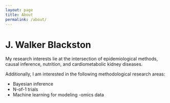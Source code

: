 ```yaml
---
layout: page
title: About
permalink: /about/
---
```

J. Walker Blackston
===================

My research interests lie at the intersection of epidemiological methods, causal inference, nutrition, and cardiometabolic kidney diseases.

Additionally, I am interested in the following methodological research areas:
- Bayesian inference
- N-of-1 trials
- Machine learning for modeling -omics data
